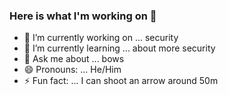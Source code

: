 ### Here is what I'm working on 👋

<!--
**matt-tsai/matt-tsai** is a ✨ _special_ ✨ repository because its `README.md` (this file) appears on your GitHub profile. -->

- 🔭 I’m currently working on ... security
- 🌱 I’m currently learning ... about more security
- 💬 Ask me about ... bows
- 😄 Pronouns: ... He/Him
- ⚡ Fun fact: ... I can shoot an arrow around 50m

